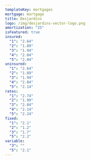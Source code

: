 ```yaml
---
templateKey: mortgages
mortgage: mortgage
title: Desjardins
logo: /img/desjardins-vector-logo.png
amortization: "25"
isFeatured: true
insured:
  "1": "2.64"
  "2": "1.89"
  "3": "1.94"
  "4": "2.04"
  "5": "2.04"
uninsured:
  "1": "2.64"
  "2": "1.89"
  "3": "1.94"
  "4": "2.04"
  "5": "2.14"
rates:
  "1": "2.74"
  "2": "1.99"
  "3": "2.04"
  "4": "2.14"
  "5": "2.24"
fixed:
  "1": "2.1"
  "2": "1.2"
  "3": "1.7"
  "5": "2.2"
variable:
  "3": ""
  "5": "2.1"
---
```

